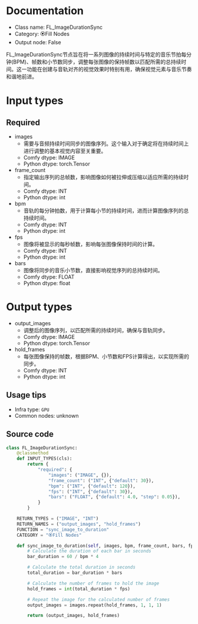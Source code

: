 
# Documentation
- Class name: FL_ImageDurationSync
- Category: 🏵️Fill Nodes
- Output node: False

FL_ImageDurationSync节点旨在将一系列图像的持续时间与特定的音乐节拍每分钟(BPM)、帧数和小节数同步，调整每张图像的保持帧数以匹配所需的总持续时间。这一功能在创建与音轨对齐的视觉效果时特别有用，确保视觉元素与音乐节奏和谐地前进。

# Input types
## Required
- images
    - 需要与音频持续时间同步的图像序列。这个输入对于确定将在持续时间上进行调整的基本视觉内容至关重要。
    - Comfy dtype: IMAGE
    - Python dtype: torch.Tensor
- frame_count
    - 指定输出序列的总帧数，影响图像如何被拉伸或压缩以适应所需的持续时间。
    - Comfy dtype: INT
    - Python dtype: int
- bpm
    - 音轨的每分钟拍数，用于计算每小节的持续时间，进而计算图像序列的总持续时间。
    - Comfy dtype: INT
    - Python dtype: int
- fps
    - 图像将被显示的每秒帧数，影响每张图像保持时间的计算。
    - Comfy dtype: INT
    - Python dtype: int
- bars
    - 图像将同步的音乐小节数，直接影响视觉序列的总持续时间。
    - Comfy dtype: FLOAT
    - Python dtype: float

# Output types
- output_images
    - 调整后的图像序列，以匹配所需的持续时间，确保与音轨同步。
    - Comfy dtype: IMAGE
    - Python dtype: torch.Tensor
- hold_frames
    - 每张图像保持的帧数，根据BPM、小节数和FPS计算得出，以实现所需的同步。
    - Comfy dtype: INT
    - Python dtype: int


## Usage tips
- Infra type: `GPU`
- Common nodes: unknown


## Source code
```python
class FL_ImageDurationSync:
    @classmethod
    def INPUT_TYPES(cls):
        return {
            "required": {
                "images": ("IMAGE", {}),
                "frame_count": ("INT", {"default": 30}),
                "bpm": ("INT", {"default": 120}),
                "fps": ("INT", {"default": 30}),
                "bars": ("FLOAT", {"default": 4.0, "step": 0.05}),
            }
        }

    RETURN_TYPES = ("IMAGE", "INT")
    RETURN_NAMES = ("output_images", "hold_frames")
    FUNCTION = "sync_image_to_duration"
    CATEGORY = "🏵️Fill Nodes"

    def sync_image_to_duration(self, images, bpm, frame_count, bars, fps):
        # Calculate the duration of each bar in seconds
        bar_duration = 60 / bpm * 4

        # Calculate the total duration in seconds
        total_duration = bar_duration * bars

        # Calculate the number of frames to hold the image
        hold_frames = int(total_duration * fps)

        # Repeat the image for the calculated number of frames
        output_images = images.repeat(hold_frames, 1, 1, 1)

        return (output_images, hold_frames)

```

